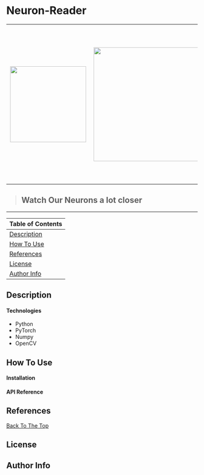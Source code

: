 # Neuron-Reader

<div id="image-table">
    <table>
	    <tr>
    	    <td style="padding:10px">
        	    <img src="https://www.verywellmind.com/thmb/X46JC3ovkpY6snuGLZ4vKbGVb8E=/1500x0/filters:no_upscale():max_bytes(150000):strip_icc()/548299803-56a796543df78cf7729765c8.jpg" width="200"/>
      	    </td>
            <td style="padding:10px">
            	<img src="https://user-images.githubusercontent.com/83618937/206508226-e4719683-f53b-40fb-97b6-c6f7ad230324.png" width="300"/>
            </td>
            <td style="padding:10px">
            	<img src="https://cdn.britannica.com/71/59871-050-7E57451E/neuron-cortex-rat-centre-field-nucleus-cell.jpg" width="400"/>
            </td>
        </tr>
    </table>
</div>

> ## Watch Our Neurons a lot closer
---


| Table of Contents  |
|---|
| [Description](docs/description)  |
| [How To Use](docs/how-to-use)  |
| [References](docs/references)  |
| [License](docs/license)  |
| [Author Info](docs/author-info)  |

## Description


#### Technologies
- Python
- PyTorch
- Numpy
- OpenCV

## How To Use


#### Installation


#### API Reference

## References
[Back To The Top](docs/back-to-top)

## License

## Author Info

